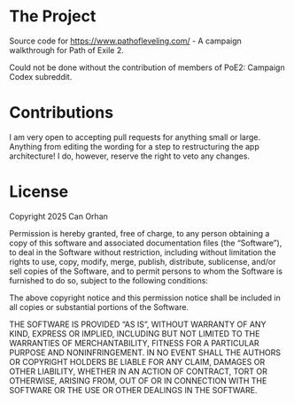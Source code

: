 # The Project
Source code for https://www.pathofleveling.com/ - A campaign walkthrough for Path of Exile 2.

Could not be done without the contribution of members of PoE2: Campaign Codex subreddit.

# Contributions
I am very open to accepting pull requests for anything small or large. Anything from editing the wording for a step to restructuring the app architecture! I do, however, reserve the right to veto any changes.

# License

Copyright 2025 Can Orhan

Permission is hereby granted, free of charge, to any person obtaining a copy of this software and associated documentation files (the “Software”), to deal in the Software without restriction, including without limitation the rights to use, copy, modify, merge, publish, distribute, sublicense, and/or sell copies of the Software, and to permit persons to whom the Software is furnished to do so, subject to the following conditions:

The above copyright notice and this permission notice shall be included in all copies or substantial portions of the Software.

THE SOFTWARE IS PROVIDED “AS IS”, WITHOUT WARRANTY OF ANY KIND, EXPRESS OR IMPLIED, INCLUDING BUT NOT LIMITED TO THE WARRANTIES OF MERCHANTABILITY, FITNESS FOR A PARTICULAR PURPOSE AND NONINFRINGEMENT. IN NO EVENT SHALL THE AUTHORS OR COPYRIGHT HOLDERS BE LIABLE FOR ANY CLAIM, DAMAGES OR OTHER LIABILITY, WHETHER IN AN ACTION OF CONTRACT, TORT OR OTHERWISE, ARISING FROM, OUT OF OR IN CONNECTION WITH THE SOFTWARE OR THE USE OR OTHER DEALINGS IN THE SOFTWARE.
